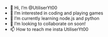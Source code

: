- 👋 Hi, I’m @UtiliserYt00
- 👀 I’m interested in coding and playing games
- 🌱 I’m currently learning node.js and python
- 💞️ I’m looking to collaborate on soon!
- 📫 How to reach me insta UtiliserYt00

<!---
UtiliserYt00/UtiliserYt00 is a ✨ special ✨ repository because its `README.md` (this file) appears on your GitHub profile.
You can click the Preview link to take a look at your changes.
--->
